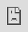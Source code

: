 ```yaml
---
title: 
image: 
imageMeta:
  attribution:
  attributionLink:
featured: true
authors:
date: Monday Jun 3 2018 17:55:01 GMT+0100 (IST)
tags:

---
```

 <html> <head> <meta name="viewport" content="width=device-width, initial-scale=1.0, maximum-scale=1.0, user-scalable=0"> <title>Counter</title> <style type="text/css"> html{ margin: 0; height: 100%; overflow: hidden; } iframe{ position: absolute; left:0; right:0; bottom:0; top:0; border:0; } </style> </head> <body> <iframe id="typeform-full" width="100%" height="100%" frameborder="0" src="https://anthony424356.typeform.com/to/fWO6Uh"></iframe> <script type="text/javascript" src="https://embed.typeform.com/embed.js"></script> </body> </html>